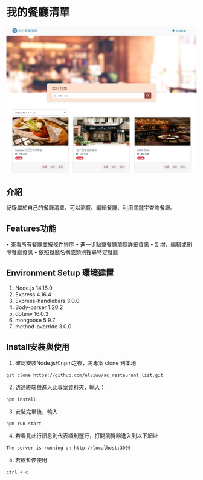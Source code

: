 # 我的餐廳清單
![markdown](https://raw.githubusercontent.com/elviawu/ac_restaurant_list/main/public/images/restaurant_list_sort.png "WebPage")
## 介紹
紀錄屬於自己的餐廳清單，可以瀏覽、編輯餐廳、利用關鍵字查詢餐廳。
## Features功能
•	查看所有餐廳並按條件排序
•	進一步點擊餐廳瀏覽詳細資訊
• 新增、編輯或刪除餐廳資訊
•	依照餐廳名稱或類別搜尋特定餐廳
## Environment Setup 環境建置
1.	Node.js 14.16.0
2.	Express 4.16.4
3.	Express-handlebars 3.0.0
4.  Body-parser 1.20.2
5.  dotenv 16.0.3
6.  mongoose 5.9.7
7.  method-override 3.0.0
## Install安裝與使用
1.	確認安裝Node.js和npm之後，將專案 clone 到本地
```
git clone https://github.com/elviwu/ac_restaurant_list.git
```
2.	透過終端機進入此專案資料夾，輸入：
```
npm install
```
3.	安裝完畢後，輸入：
```
npm run start
```
4.	若看見此行訊息則代表順利運行，打開瀏覽器進入到以下網址
```
The server is running on http://localhost:3000
```
5.	若欲暫停使用
```
ctrl + c
```